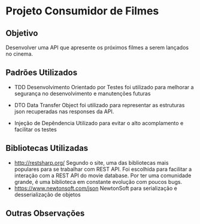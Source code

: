 # Projeto Consumidor de Filmes

## Objetivo

Desenvolver uma API que apresente os próximos filmes a serem lançados no cinema.

## Padrões Utilizados
 - TDD
    Desenvolvimento Orientado por Testes foi utilizado para melhorar a segurança no desenvolvimento e manutenções futuras

 - DTO
    Data Transfer Object foi utilizado para representar as estruturas json recuperadas nas responses da API.

 - Injeção de Depêndencia
    Utilizado para evitar o alto acomplamento e facilitar os testes


## Bibliotecas Utilizadas
 - http://restsharp.org/
   Segundo o site, uma das bibliotecas mais populares para se trabalhar com REST API.
   Foi escolhida para facilitar a interação com a REST API do movie database. Por ter uma comunidade grande, é uma biblioteca em constante evolução com poucos bugs.
 - https://www.newtonsoft.com/json
   NewtonSoft para serialização e desserialização de objetos

## Outras Observações
